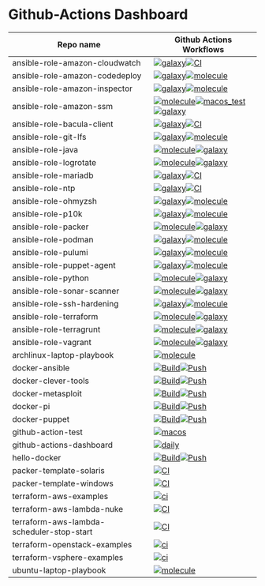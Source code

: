 Github-Actions Dashboard
========================

| Repo name | Github Actions Workflows |
| --------- | ------------------------ |
| ansible-role-amazon-cloudwatch | [![galaxy](https://github.com/diodonfrost/ansible-role-amazon-cloudwatch/workflows/galaxy/badge.svg)](https://github.com/diodonfrost/ansible-role-amazon-cloudwatch/actions)[![CI](https://github.com/diodonfrost/ansible-role-amazon-cloudwatch/workflows/CI/badge.svg)](https://github.com/diodonfrost/ansible-role-amazon-cloudwatch/actions) |
| ansible-role-amazon-codedeploy | [![galaxy](https://github.com/diodonfrost/ansible-role-amazon-codedeploy/workflows/galaxy/badge.svg)](https://github.com/diodonfrost/ansible-role-amazon-codedeploy/actions)[![molecule](https://github.com/diodonfrost/ansible-role-amazon-codedeploy/workflows/molecule/badge.svg)](https://github.com/diodonfrost/ansible-role-amazon-codedeploy/actions) |
| ansible-role-amazon-inspector | [![galaxy](https://github.com/diodonfrost/ansible-role-amazon-inspector/workflows/galaxy/badge.svg)](https://github.com/diodonfrost/ansible-role-amazon-inspector/actions)[![molecule](https://github.com/diodonfrost/ansible-role-amazon-inspector/workflows/molecule/badge.svg)](https://github.com/diodonfrost/ansible-role-amazon-inspector/actions) |
| ansible-role-amazon-ssm | [![molecule](https://github.com/diodonfrost/ansible-role-amazon-ssm/workflows/molecule/badge.svg)](https://github.com/diodonfrost/ansible-role-amazon-ssm/actions)[![macos_test](https://github.com/diodonfrost/ansible-role-amazon-ssm/workflows/macos_test/badge.svg)](https://github.com/diodonfrost/ansible-role-amazon-ssm/actions)[![galaxy](https://github.com/diodonfrost/ansible-role-amazon-ssm/workflows/galaxy/badge.svg)](https://github.com/diodonfrost/ansible-role-amazon-ssm/actions) |
| ansible-role-bacula-client | [![galaxy](https://github.com/diodonfrost/ansible-role-bacula-client/workflows/galaxy/badge.svg)](https://github.com/diodonfrost/ansible-role-bacula-client/actions)[![CI](https://github.com/diodonfrost/ansible-role-bacula-client/workflows/CI/badge.svg)](https://github.com/diodonfrost/ansible-role-bacula-client/actions) |
| ansible-role-git-lfs | [![galaxy](https://github.com/diodonfrost/ansible-role-git-lfs/workflows/galaxy/badge.svg)](https://github.com/diodonfrost/ansible-role-git-lfs/actions)[![molecule](https://github.com/diodonfrost/ansible-role-git-lfs/workflows/molecule/badge.svg)](https://github.com/diodonfrost/ansible-role-git-lfs/actions) |
| ansible-role-java | [![molecule](https://github.com/diodonfrost/ansible-role-java/workflows/molecule/badge.svg)](https://github.com/diodonfrost/ansible-role-java/actions)[![galaxy](https://github.com/diodonfrost/ansible-role-java/workflows/galaxy/badge.svg)](https://github.com/diodonfrost/ansible-role-java/actions) |
| ansible-role-logrotate | [![molecule](https://github.com/diodonfrost/ansible-role-logrotate/workflows/molecule/badge.svg)](https://github.com/diodonfrost/ansible-role-logrotate/actions)[![galaxy](https://github.com/diodonfrost/ansible-role-logrotate/workflows/galaxy/badge.svg)](https://github.com/diodonfrost/ansible-role-logrotate/actions) |
| ansible-role-mariadb | [![galaxy](https://github.com/diodonfrost/ansible-role-mariadb/workflows/galaxy/badge.svg)](https://github.com/diodonfrost/ansible-role-mariadb/actions)[![CI](https://github.com/diodonfrost/ansible-role-mariadb/workflows/CI/badge.svg)](https://github.com/diodonfrost/ansible-role-mariadb/actions) |
| ansible-role-ntp | [![galaxy](https://github.com/diodonfrost/ansible-role-ntp/workflows/galaxy/badge.svg)](https://github.com/diodonfrost/ansible-role-ntp/actions)[![CI](https://github.com/diodonfrost/ansible-role-ntp/workflows/CI/badge.svg)](https://github.com/diodonfrost/ansible-role-ntp/actions) |
| ansible-role-ohmyzsh | [![galaxy](https://github.com/diodonfrost/ansible-role-ohmyzsh/workflows/galaxy/badge.svg)](https://github.com/diodonfrost/ansible-role-ohmyzsh/actions)[![molecule](https://github.com/diodonfrost/ansible-role-ohmyzsh/workflows/molecule/badge.svg)](https://github.com/diodonfrost/ansible-role-ohmyzsh/actions) |
| ansible-role-p10k | [![galaxy](https://github.com/diodonfrost/ansible-role-p10k/workflows/galaxy/badge.svg)](https://github.com/diodonfrost/ansible-role-p10k/actions)[![molecule](https://github.com/diodonfrost/ansible-role-p10k/workflows/molecule/badge.svg)](https://github.com/diodonfrost/ansible-role-p10k/actions) |
| ansible-role-packer | [![molecule](https://github.com/diodonfrost/ansible-role-packer/workflows/molecule/badge.svg)](https://github.com/diodonfrost/ansible-role-packer/actions)[![galaxy](https://github.com/diodonfrost/ansible-role-packer/workflows/galaxy/badge.svg)](https://github.com/diodonfrost/ansible-role-packer/actions) |
| ansible-role-podman | [![galaxy](https://github.com/diodonfrost/ansible-role-podman/workflows/galaxy/badge.svg)](https://github.com/diodonfrost/ansible-role-podman/actions)[![molecule](https://github.com/diodonfrost/ansible-role-podman/workflows/molecule/badge.svg)](https://github.com/diodonfrost/ansible-role-podman/actions) |
| ansible-role-pulumi | [![galaxy](https://github.com/diodonfrost/ansible-role-pulumi/workflows/galaxy/badge.svg)](https://github.com/diodonfrost/ansible-role-pulumi/actions)[![molecule](https://github.com/diodonfrost/ansible-role-pulumi/workflows/molecule/badge.svg)](https://github.com/diodonfrost/ansible-role-pulumi/actions) |
| ansible-role-puppet-agent | [![galaxy](https://github.com/diodonfrost/ansible-role-puppet-agent/workflows/galaxy/badge.svg)](https://github.com/diodonfrost/ansible-role-puppet-agent/actions)[![molecule](https://github.com/diodonfrost/ansible-role-puppet-agent/workflows/molecule/badge.svg)](https://github.com/diodonfrost/ansible-role-puppet-agent/actions) |
| ansible-role-python | [![molecule](https://github.com/diodonfrost/ansible-role-python/workflows/molecule/badge.svg)](https://github.com/diodonfrost/ansible-role-python/actions)[![galaxy](https://github.com/diodonfrost/ansible-role-python/workflows/galaxy/badge.svg)](https://github.com/diodonfrost/ansible-role-python/actions) |
| ansible-role-sonar-scanner | [![molecule](https://github.com/diodonfrost/ansible-role-sonar-scanner/workflows/molecule/badge.svg)](https://github.com/diodonfrost/ansible-role-sonar-scanner/actions)[![galaxy](https://github.com/diodonfrost/ansible-role-sonar-scanner/workflows/galaxy/badge.svg)](https://github.com/diodonfrost/ansible-role-sonar-scanner/actions) |
| ansible-role-ssh-hardening | [![galaxy](https://github.com/diodonfrost/ansible-role-ssh-hardening/workflows/galaxy/badge.svg)](https://github.com/diodonfrost/ansible-role-ssh-hardening/actions)[![molecule](https://github.com/diodonfrost/ansible-role-ssh-hardening/workflows/molecule/badge.svg)](https://github.com/diodonfrost/ansible-role-ssh-hardening/actions) |
| ansible-role-terraform | [![molecule](https://github.com/diodonfrost/ansible-role-terraform/workflows/molecule/badge.svg)](https://github.com/diodonfrost/ansible-role-terraform/actions)[![galaxy](https://github.com/diodonfrost/ansible-role-terraform/workflows/galaxy/badge.svg)](https://github.com/diodonfrost/ansible-role-terraform/actions) |
| ansible-role-terragrunt | [![molecule](https://github.com/diodonfrost/ansible-role-terragrunt/workflows/molecule/badge.svg)](https://github.com/diodonfrost/ansible-role-terragrunt/actions)[![galaxy](https://github.com/diodonfrost/ansible-role-terragrunt/workflows/galaxy/badge.svg)](https://github.com/diodonfrost/ansible-role-terragrunt/actions) |
| ansible-role-vagrant | [![molecule](https://github.com/diodonfrost/ansible-role-vagrant/workflows/molecule/badge.svg)](https://github.com/diodonfrost/ansible-role-vagrant/actions)[![galaxy](https://github.com/diodonfrost/ansible-role-vagrant/workflows/galaxy/badge.svg)](https://github.com/diodonfrost/ansible-role-vagrant/actions) |
| archlinux-laptop-playbook | [![molecule](https://github.com/diodonfrost/archlinux-laptop-playbook/workflows/molecule/badge.svg)](https://github.com/diodonfrost/archlinux-laptop-playbook/actions) |
| docker-ansible | [![Build](https://github.com/diodonfrost/docker-ansible/workflows/Build/badge.svg)](https://github.com/diodonfrost/docker-ansible/actions)[![Push](https://github.com/diodonfrost/docker-ansible/workflows/Push/badge.svg)](https://github.com/diodonfrost/docker-ansible/actions) |
| docker-clever-tools | [![Build](https://github.com/diodonfrost/docker-clever-tools/workflows/Build/badge.svg)](https://github.com/diodonfrost/docker-clever-tools/actions)[![Push](https://github.com/diodonfrost/docker-clever-tools/workflows/Push/badge.svg)](https://github.com/diodonfrost/docker-clever-tools/actions) |
| docker-metasploit | [![Build](https://github.com/diodonfrost/docker-metasploit/workflows/Build/badge.svg)](https://github.com/diodonfrost/docker-metasploit/actions)[![Push](https://github.com/diodonfrost/docker-metasploit/workflows/Push/badge.svg)](https://github.com/diodonfrost/docker-metasploit/actions) |
| docker-pi | [![Build](https://github.com/diodonfrost/docker-pi/workflows/Build/badge.svg)](https://github.com/diodonfrost/docker-pi/actions)[![Push](https://github.com/diodonfrost/docker-pi/workflows/Push/badge.svg)](https://github.com/diodonfrost/docker-pi/actions) |
| docker-puppet | [![Build](https://github.com/diodonfrost/docker-puppet/workflows/Build/badge.svg)](https://github.com/diodonfrost/docker-puppet/actions)[![Push](https://github.com/diodonfrost/docker-puppet/workflows/Push/badge.svg)](https://github.com/diodonfrost/docker-puppet/actions) |
| github-action-test | [![macos](https://github.com/diodonfrost/github-action-test/workflows/macos/badge.svg)](https://github.com/diodonfrost/github-action-test/actions) |
| github-actions-dashboard | [![daily](https://github.com/diodonfrost/github-actions-dashboard/workflows/daily/badge.svg)](https://github.com/diodonfrost/github-actions-dashboard/actions) |
| hello-docker | [![Build](https://github.com/diodonfrost/hello-docker/workflows/Build/badge.svg)](https://github.com/diodonfrost/hello-docker/actions)[![Push](https://github.com/diodonfrost/hello-docker/workflows/Push/badge.svg)](https://github.com/diodonfrost/hello-docker/actions) |
| packer-template-solaris | [![CI](https://github.com/diodonfrost/packer-template-solaris/workflows/CI/badge.svg)](https://github.com/diodonfrost/packer-template-solaris/actions) |
| packer-template-windows | [![CI](https://github.com/diodonfrost/packer-template-windows/workflows/CI/badge.svg)](https://github.com/diodonfrost/packer-template-windows/actions) |
| terraform-aws-examples | [![ci](https://github.com/diodonfrost/terraform-aws-examples/workflows/ci/badge.svg)](https://github.com/diodonfrost/terraform-aws-examples/actions) |
| terraform-aws-lambda-nuke | [![CI](https://github.com/diodonfrost/terraform-aws-lambda-nuke/workflows/CI/badge.svg)](https://github.com/diodonfrost/terraform-aws-lambda-nuke/actions) |
| terraform-aws-lambda-scheduler-stop-start | [![CI](https://github.com/diodonfrost/terraform-aws-lambda-scheduler-stop-start/workflows/CI/badge.svg)](https://github.com/diodonfrost/terraform-aws-lambda-scheduler-stop-start/actions) |
| terraform-openstack-examples | [![ci](https://github.com/diodonfrost/terraform-openstack-examples/workflows/ci/badge.svg)](https://github.com/diodonfrost/terraform-openstack-examples/actions) |
| terraform-vsphere-examples | [![ci](https://github.com/diodonfrost/terraform-vsphere-examples/workflows/ci/badge.svg)](https://github.com/diodonfrost/terraform-vsphere-examples/actions) |
| ubuntu-laptop-playbook | [![molecule](https://github.com/diodonfrost/ubuntu-laptop-playbook/workflows/molecule/badge.svg)](https://github.com/diodonfrost/ubuntu-laptop-playbook/actions) |
